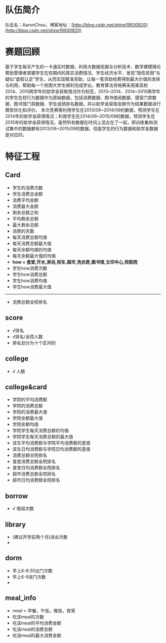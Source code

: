 # 队伍简介

队伍名：AaronChou，博客地址：[http://blog.csdn.net/shine19930820](http://blog.csdn.net/shine19930820)

# 赛题回顾

​	基于学生每天产生的一卡通实时数据，利用大数据挖掘与分析技术、数学建模理论帮助管理者掌握学生在校期间的真实消费情况、学生经济水平、发现“隐性贫困”与疑似“虚假认定”学生，从而实现精准资助，让每一笔资助经费得到最大价值的发挥与利用，帮助每一个贫困大学生顺利完成学业。
​	教育算法资格赛采用某高校2014、2015两学年的助学金获取情况作为标签，2013~2014、2014~2015两学年的学生在校行为数据作为原始数据，包括消费数据、图书借阅数据、寝室门禁数据、图书馆门禁数据、学生成绩排名数据，并以助学金获取金额作为结果数据进行模型优化和评价。 本次竞赛需利用学生在2013/09~2014/09的数据，预测学生在2014年的助学金获得情况；利用学生在2014/09~2015/09的数据，预测学生在2015年的助学金获得情况。虽然所有数据在时间上混合在了一起，即训练集和测试集中的数据都有2013/09~2015/09的数据，但是学生的行为数据和助学金数据是对应的。

# 特征工程

## Card
* 学生的消费次数
* 学生消费总金额
* 消费平均金额
* 消费最大金额
* 剩余总额之和
* 平均剩余总额
* 最大剩余总额
* 消费的天数
* 每天消费总额均值
* 每天消费总额最大值
* 每天余额均值的均值
* 每天余额最大值的均值
* **how = 食堂,开水,淋浴,校车,超市,洗衣房,图书馆,文印中心,校医院**
* 学生how消费次数
* 学生how消费总额
* 学生how消费均值
* 学生how消费最大值
---
* 消费总额全校排名






## score
* √排名
* √排名/全院人数
* 排名划分为十个区间的

## college
* √ 人数

## college&card
* 学院的平均消费额
* 学院的消费总额
* 学院的消费最大值
* 学院余额最大值
* 学院余额均值
* 学院学生每天消费总额的均值
* 学院学生每天消费总额的最大值
* 该生平均消费额与学院平均消费额的差值
* 该生日均消费额与学院日均消费额的差值
* 消费总额全院排名
* 食堂消费总额全院排名
* 食堂日均消费额全院排名
* 超市消费总额全院排名
* 超市日均消费额全院排名




## borrow
* √ 借阅次数

## library
* (建议开学前两个月)进出次数
* ​

## dorm
* 早上6-8:30出门次数
* 早上6-9进门次数
* ​

## meal_info
* meal = 早餐，午饭，晚饭，夜宵
* 吃该meal的次数
* 吃该meal的平均消费金额
* 吃该meal的消费总额
* 吃该meal的最大消费金额